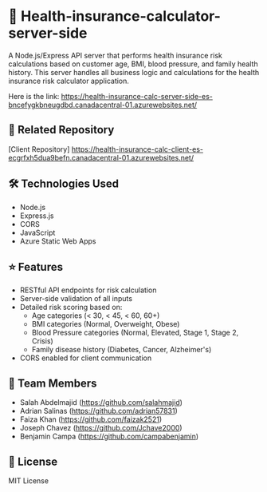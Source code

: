 # 💊 Health-insurance-calculator-server-side
A Node.js/Express API server that performs health insurance risk calculations based on customer age, BMI, blood pressure, and family health history. This server handles all business logic and calculations for the health insurance risk calculator application.


Here is the link: https://health-insurance-calc-server-side-es-bncefygkbneugdbd.canadacentral-01.azurewebsites.net/
 
## 🔗 Related Repository
[Client Repository] https://health-insurance-calc-client-es-ecgrfxh5dua9befn.canadacentral-01.azurewebsites.net/


## 🛠️ Technologies Used
- Node.js
- Express.js
- CORS
- JavaScript
- Azure Static Web Apps


## ⭐ Features

- RESTful API endpoints for risk calculation
- Server-side validation of all inputs
- Detailed risk scoring based on:
  - Age categories (< 30, < 45, < 60, 60+)
  - BMI categories (Normal, Overweight, Obese)
  - Blood Pressure categories (Normal, Elevated, Stage 1, Stage 2, Crisis)
  - Family disease history (Diabetes, Cancer, Alzheimer's)
- CORS enabled for client communication


## 👥 Team Members
- Salah Abdelmajid (https://github.com/salahmajid)
- Adrian Salinas (https://github.com/adrian57831) 
- Faiza Khan (https://github.com/faizak2521)
- Joseph Chavez (https://github.com/Jchave2000)
- Benjamin Campa (https://github.com/campabenjamin)

## 📝 License
MIT License